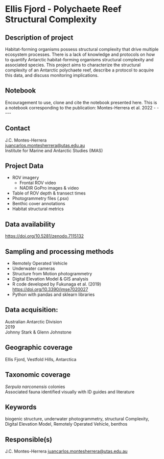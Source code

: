 # Ellis Fjord - Polychaete Reef Structural Complexity

## Description of project
Habitat-forming organisms possess structural complexity that drive multiple ecosystem processes. There is a lack of knowledge and protocols on how to quantify Antarctic habitat-forming organisms structural complexity and associated species. This project aims to characterize the structural complexity of an Antarctic polychaete reef, describe a protocol to acquire this data, and discuss monitoring implications.

## Notebook
Encouragement to use, clone and cite the notebook presented here.
This is a notebook corresponding to the publication:
Montes-Herrera et al. 2022 - ----

## Contact
J.C. Montes-Herrera <br>
juancarlos.montesherrera@utas.edu.au <br>
Institute for Marine and Antarctic Studies (IMAS)

## Project Data
- ROV imagery
	- Frontal ROV video
	- NADIR GoPro images & video
- Table of ROV depth & transect times
- Photogrammetry files (.psx)
- Benthic cover annotations
- Habitat structural metrics

## Data availability
https://doi.org/10.5281/zenodo.7115132

## Sampling and processing methods
- Remotely Operated Vehicle
- Underwater cameras
- Structure from Motion photogrammetry
- Digital Elevation Model & GIS analysis
- R code developed by Fukunaga et al. (2019) https://doi.org/10.3390/jmse7020027
- Python with pandas and sklearn libraries

## Data acquisition:
Australian Antarctic Division <br>
2019 <br>
Johnny Stark & Glenn Johnstone

## Geographic coverage
Ellis Fjord, Vestfold Hills, Antarctica

## Taxonomic coverage
_Serpula narconensis_ colonies <br>
Associated fauna identified visually with ID guides and literature

## Keywords
biogenic structure, underwater photogrammetry, structural Complexity, Digital Elevation Model, Remotely Operated Vehicle, benthos

## Responsible(s)
J.C. Montes-Herrera
juancarlos.montesherrera@utas.edu.au
